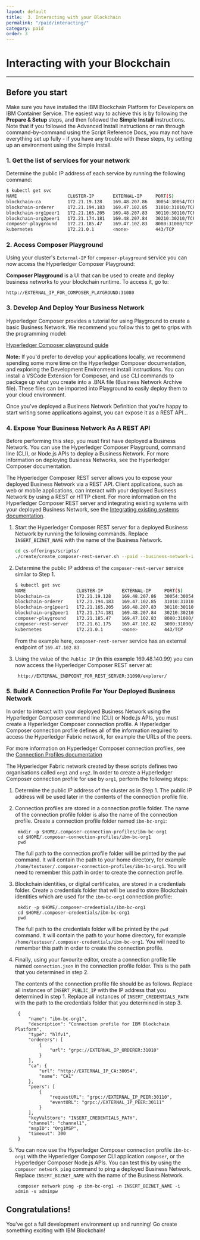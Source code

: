 ```yaml
---
layout: default
title:  3. Interacting with your Blockchain
permalink: "/paid/interacting/"
category: paid
order: 3
---
```


# Interacting with your Blockchain
* * *

## Before you start
Make sure you have installed the IBM Blockchain Platform for Developers on IBM Container Service.  The easiest way to achieve this is by following the  **Prepare & Setup** steps, and then followed the **Simple Install** instructions.  Note that if you followed the Advanced Install instructions or ran through command-by-command using the Script Reference Docs, you may not have everything set up fully - if you have any trouble with these steps, try setting up an environment using the Simple Install.

### 1. Get the list of services for your network

Determine the public IP address of each service by running the following command:

```bash
$ kubectl get svc
NAME                   CLUSTER-IP       EXTERNAL-IP     PORT(S)                           AGE
blockchain-ca          172.21.19.128    169.48.207.86   30054:30054/TCP                   4m
blockchain-orderer     172.21.194.183   169.47.102.85   31010:31010/TCP                   4m
blockchain-org1peer1   172.21.165.205   169.48.207.83   30110:30110/TCP,30111:30111/TCP   4m
blockchain-org2peer1   172.21.174.181   169.48.207.84   30210:30210/TCP,30211:30211/TCP   4m
composer-playground    172.21.185.47    169.47.102.83   8080:31080/TCP                    2m
kubernetes             172.21.0.1       <none>          443/TCP                           3d
```

### 2. Access Composer Playground

Using your cluster's `External-IP` for `composer-playground` service you can now access the Hyperledger Composer Playground:

**Composer Playground** is a UI that can be used to create and deploy business networks to your blockchain runtime.  To access it, go to:
```
http://EXTERNAL_IP_FOR_COMPOSER_PLAYGROUND:31080
```

### 3. Develop And Deploy Your Business Network

Hyperledger Composer provides a tutorial for using Playground to create a basic Business Network.  We recommend you follow this to get to grips with the programming model:

[Hyperledger Composer playground guide](https://hyperledger.github.io/composer/tutorials/playground-guide.html)

**Note:** If you'd prefer to develop your applications locally, we recommend spending some more time on the Hyperledger Composer documentation, and exploring the Development Environment install instructions.  You can install a VSCode Extension for Composer, and use CLI commands to package up what you create into a .BNA file (Business Network Archive file).  These files can be imported into Playground to easily deploy them to your cloud environment.

Once you've deployed a Business Network Definition that you're happy to start writing some applications against, you can expose it as a REST API...

### 4. Expose Your Business Network As A REST API

Before performing this step, you must first have deployed a Business Network. You can use the Hyperledger Composer Playground, command line (CLI), or Node.js APIs to deploy a Business Network. For more information on deploying Business Networks, see the Hyperledger Composer documentation.

The Hyperledger Composer REST server allows you to expose your deployed Business Network via a REST API. Client applications, such as web or mobile applications, can interact with your deployed Business Network by using a REST or HTTP client. For more information on the Hyperledger Composer REST server and integrating existing systems with your deployed Business Network, see the [Integrating existing systems documentation](https://hyperledger.github.io/composer/integrating/integrating-index.html).

1. Start the Hyperledger Composer REST server for a deployed Business Network by running the following commands. Replace `INSERT_BIZNET_NAME` with the name of the Business Network.

    ```bash
    cd cs-offerings/scripts/
    ./create/create_composer-rest-server.sh --paid --business-network-id INSERT_BIZNET_NAME
    ```

2. Determine the public IP address of the `composer-rest-server` service similar to Step 1.

    ```bash
    $ kubectl get svc
    NAME                   CLUSTER-IP       EXTERNAL-IP     PORT(S)                           AGE
    blockchain-ca          172.21.19.128    169.48.207.86   30054:30054/TCP                   16m
    blockchain-orderer     172.21.194.183   169.47.102.85   31010:31010/TCP                   16m
    blockchain-org1peer1   172.21.165.205   169.48.207.83   30110:30110/TCP,30111:30111/TCP   16m
    blockchain-org2peer1   172.21.174.181   169.48.207.84   30210:30210/TCP,30211:30211/TCP   16m
    composer-playground    172.21.185.47    169.47.102.83   8080:31080/TCP                    14m
    composer-rest-server   172.21.61.175    169.47.102.82   3000:31090/TCP                    4m
    kubernetes             172.21.0.1       <none>          443/TCP                           3d
    ```
    From the example here, `composer-rest-server` service has an external endpoint of `169.47.102.83`.

3. Using the value of the `Public IP` (in this example 169.48.140.99) you can now access the Hyperledger Composer REST server at:

		http://EXTERNAL_ENDPOINT_FOR_REST_SERVER:31090/explorer/

### 5. Build A Connection Profile For Your Deployed Business Network

In order to interact with your deployed Business Network using the Hyperledger Composer command line (CLI) or Node.js APIs, you must create a Hyperledger Composer connection profile. A Hyperledger Composer connection profile defines all of the information required to access the Hyperledger Fabric network, for example the URLs of the peers.

For more information on Hyperledger Composer connection profiles, see the [Connection Profiles documentation](https://hyperledger.github.io/composer/reference/connectionprofile.html)

The Hyperledger Fabric network created by these scripts defines two organisations called `org1` and `org2`. In order to create a Hyperledger Composer connection profile for use by `org1`, perform the following steps:

1. Determine the public IP address of the cluster as in Step 1. The public IP address will be used later in the contents of the connection profile file.

2. Connection profiles are stored in a connection profile folder. The name of the connection profile folder is also the name of the connection profile. Create a connection profile folder named `ibm-bc-org1`:

		mkdir -p $HOME/.composer-connection-profiles/ibm-bc-org1
		cd $HOME/.composer-connection-profiles/ibm-bc-org1
		pwd

	The full path to the connection profile folder will be printed by the `pwd` command. It will contain the path to your home directory, for example `/home/testuser/.composer-connection-profiles/ibm-bc-org1`. You will need to remember this path in order to create the connection profile.

3. Blockchain identities, or digital certificates, are stored in a credentials folder. Create a credentials folder that will be used to store Blockchain identities which are used for the `ibm-bc-org1` connection profile:

		mkdir -p $HOME/.composer-credentials/ibm-bc-org1
		cd $HOME/.composer-credentials/ibm-bc-org1
		pwd

	The full path to the credentials folder will be printed by the `pwd` command. It will contain the path to your home directory, for example `/home/testuser/.composer-credentials/ibm-bc-org1`. You will need to remember this path in order to create the connection profile.

4. Finally, using your favourite editor, create a connection profile file named `connection.json` in the connection profile folder. This is the path that you determined in step 2.

	The contents of the connection profile file should be as follows. Replace all instances of `INSERT_PUBLIC_IP` with the IP address that you determined in step 1. Replace all instances of `INSERT_CREDENTIALS_PATH` with the path to the credentials folder that you determined in step 3.

		{
			"name": "ibm-bc-org1",
			"description": "Connection profile for IBM Blockchain Platform",
			"type": "hlfv1",
			"orderers": [
				{
					"url": "grpc://EXTERNAL_IP_ORDERER:31010"
				}
			],
			"ca": {
				"url": "http://EXTERNAL_IP_CA:30054",
				"name": "CA1"
			},
			"peers": [
				{
					"requestURL": "grpc://EXTERNAL_IP_PEER:30110",
					"eventURL": "grpc://EXTERNAL_IP_PEER:30111"
				}
			],
			"keyValStore": "INSERT_CREDENTIALS_PATH",
			"channel": "channel1",
			"mspID": "Org1MSP",
			"timeout": 300
		}

5. You can now use the Hyperledger Composer connection profile `ibm-bc-org1` with the Hyperledger Composer CLI application `composer`, or the Hyperledger Composer Node.js APIs. You can test this by using the `composer network ping` command to ping a deployed Business Network. Replace `INSERT_BIZNET_NAME` with the name of the Business Network.

		composer network ping -p ibm-bc-org1 -n INSERT_BIZNET_NAME -i admin -s adminpw

## Congratulations!
You've got a full development environment up and running!  Go create something exciting with IBM Blockchain!

